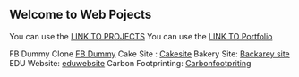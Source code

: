 ## Welcome to Web Pojects

You can use the [LINK TO PROJECTS](https://bablubambal.github.io/WebProjects/) 
You can use the [LINK TO Portfolio](https://bablubambal.github.io/WebProjects/Portfolio/) 


FB Dummy Clone [FB Dummy](https://bablubambal.github.io/WebProjects/FB/)
Cake Site : [Cakesite](https://bablubambal.github.io/WebProjects/cakewebsite/)
Bakery Site: [Backarey site](https://bablubambal.github.io/WebProjects/bakerywebsite/)
EDU Website: [eduwebsite](https://bablubambal.github.io/WebProjects/eduweb/)
Carbon Footprinting: [Carbonfootpriting](https://bablubambal.github.io/WebProjects/carbon-footprinting/)
